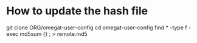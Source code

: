 # How to update the hash file

git clone ORG/omegat-user-config
cd omegat-user-config
find * -type f -exec md5sum {} \; > remote.md5
